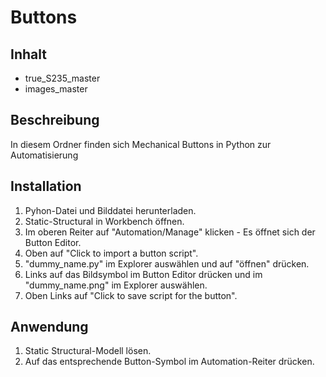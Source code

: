 
# Buttons

## Inhalt
- true_S235_master
- images_master

## Beschreibung
In diesem Ordner finden sich Mechanical Buttons in Python zur Automatisierung

## Installation
1. Pyhon-Datei und Bilddatei herunterladen.
2. Static-Structural in Workbench öffnen.
3. Im oberen Reiter auf "Automation/Manage" klicken - Es öffnet sich der Button Editor.
4. Oben auf "Click to import a button script".
5. "dummy_name.py" im Explorer auswählen und auf "öffnen" drücken.
6. Links auf das Bildsymbol im Button Editor drücken und im "dummy_name.png" im Explorer auswählen.
7. Oben Links auf "Click to save script for the button".

## Anwendung
1. Static Structural-Modell lösen.
2. Auf das entsprechende Button-Symbol im Automation-Reiter drücken.

